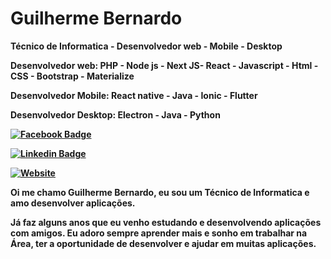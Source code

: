 <h1>Guilherme Bernardo</h1>

<p> <strong>Técnico de Informatica - Desenvolvedor web - Mobile - Desktop </strong> </p>
<p> <strong>Desenvolvedor web:<strong> PHP - Node js - Next JS- React - Javascript - Html - CSS - Bootstrap - Materialize </p>
<p> <strong>Desenvolvedor Mobile:</strong> React native - Java - Ionic - Flutter </p>
<p> <strong>Desenvolvedor Desktop:</strong> Electron - Java - Python</p>
  
[![Facebook Badge](https://img.shields.io/badge/-Guilherme_Bernardo-292929?style=for-the-badge&labelColor=292929&logo=facebook&logoColor=white&link=https://facebook.com/)](https://www.facebook.com/guilherme.bernardo.5682/)
  
[![Linkedin Badge](https://img.shields.io/badge/-Guilherme_Bernardo-292929?style=for-the-badge&logo=Linkedin&logoColor=white&link=https://www.linkedin.com/in/guilherme-bernardo-silva-789217194/)](https://www.linkedin.com/in/guilherme-bernardo-silva-789217194/)

[![Website](https://img.shields.io/badge/-Portifólio-292929?style=for-the-badge&link=https://gui25.github.io/main/)](https://gui25.github.io/main/) 

<p>Oi me chamo Guilherme Bernardo, eu sou um Técnico de Informatica e amo desenvolver aplicações. </p>
  
<p>Já faz alguns anos que eu venho estudando e desenvolvendo aplicações com amigos. Eu adoro sempre aprender mais e sonho em trabalhar na Área, ter a oportunidade de desenvolver e ajudar em muitas aplicações.</p>
